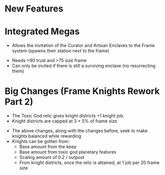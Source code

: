 # New Features 
# Integrated Megas
* Allows the invitation of the Curator and Artisan Enclaves to the Frame system (spawns their station next to the frame)
- Needs >90 trust and >75 size frame
- Can only be invited if there is still a surviving enclave (no resurrecting them)

# Big Changes (Frame Knights Rework Part 2)
* The Toxic God relic gives knight districts +1 knight job.
* Knight districts are capped at 3 + 5% of frame size
- The above changes, along with the changes before, seek to make knights balanced while rewarding
- Knights can be gotten from:
    - Base amount from the keep
    - Base amount from toxic god planetary features
    - Scaling amount of 0.2 / outpost
    - From knight districts, once the relic is attained, at 1 job per 20 frame size
